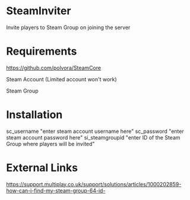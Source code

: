 # SteamInviter
Invite players to Steam Group on joining the server


# Requirements
https://github.com/polvora/SteamCore

Steam Account (Limited account won't work)

Steam Group

# Installation
sc_username "enter steam account username here"
sc_password "enter steam account password here"
si_steamgroupid "enter ID of the Steam Group where players will be invited"

# External Links
https://support.multiplay.co.uk/support/solutions/articles/1000202859-how-can-i-find-my-steam-group-64-id-
